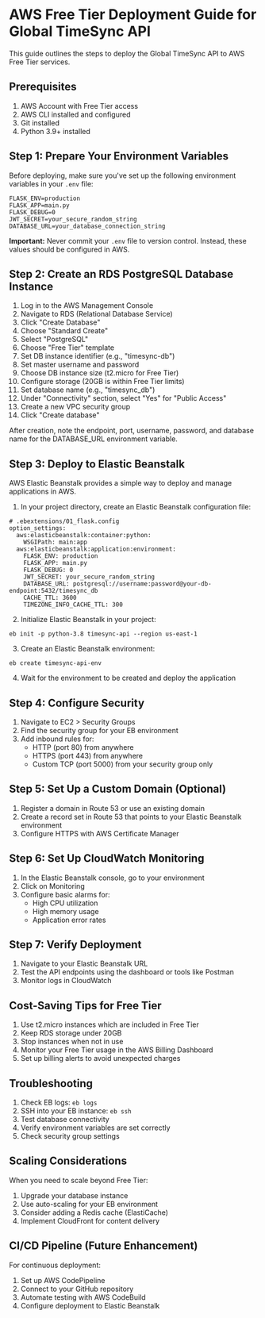 # AWS Free Tier Deployment Guide for Global TimeSync API

This guide outlines the steps to deploy the Global TimeSync API to AWS Free Tier services.

## Prerequisites

1. AWS Account with Free Tier access
2. AWS CLI installed and configured
3. Git installed
4. Python 3.9+ installed

## Step 1: Prepare Your Environment Variables

Before deploying, make sure you've set up the following environment variables in your `.env` file:

```
FLASK_ENV=production
FLASK_APP=main.py
FLASK_DEBUG=0
JWT_SECRET=your_secure_random_string
DATABASE_URL=your_database_connection_string
```

**Important:** Never commit your `.env` file to version control. Instead, these values should be configured in AWS.

## Step 2: Create an RDS PostgreSQL Database Instance

1. Log in to the AWS Management Console
2. Navigate to RDS (Relational Database Service)
3. Click "Create Database"
4. Choose "Standard Create"
5. Select "PostgreSQL"
6. Choose "Free Tier" template
7. Set DB instance identifier (e.g., "timesync-db")
8. Set master username and password
9. Choose DB instance size (t2.micro for Free Tier)
10. Configure storage (20GB is within Free Tier limits)
11. Set database name (e.g., "timesync_db")
12. Under "Connectivity" section, select "Yes" for "Public Access" 
13. Create a new VPC security group
14. Click "Create database"

After creation, note the endpoint, port, username, password, and database name for the DATABASE_URL environment variable.

## Step 3: Deploy to Elastic Beanstalk

AWS Elastic Beanstalk provides a simple way to deploy and manage applications in AWS.

1. In your project directory, create an Elastic Beanstalk configuration file:

```
# .ebextensions/01_flask.config
option_settings:
  aws:elasticbeanstalk:container:python:
    WSGIPath: main:app
  aws:elasticbeanstalk:application:environment:
    FLASK_ENV: production
    FLASK_APP: main.py
    FLASK_DEBUG: 0
    JWT_SECRET: your_secure_random_string
    DATABASE_URL: postgresql://username:password@your-db-endpoint:5432/timesync_db
    CACHE_TTL: 3600
    TIMEZONE_INFO_CACHE_TTL: 300
```

2. Initialize Elastic Beanstalk in your project:
```
eb init -p python-3.8 timesync-api --region us-east-1
```

3. Create an Elastic Beanstalk environment:
```
eb create timesync-api-env
```

4. Wait for the environment to be created and deploy the application

## Step 4: Configure Security

1. Navigate to EC2 > Security Groups
2. Find the security group for your EB environment
3. Add inbound rules for:
   - HTTP (port 80) from anywhere
   - HTTPS (port 443) from anywhere
   - Custom TCP (port 5000) from your security group only

## Step 5: Set Up a Custom Domain (Optional)

1. Register a domain in Route 53 or use an existing domain
2. Create a record set in Route 53 that points to your Elastic Beanstalk environment
3. Configure HTTPS with AWS Certificate Manager

## Step 6: Set Up CloudWatch Monitoring

1. In the Elastic Beanstalk console, go to your environment
2. Click on Monitoring
3. Configure basic alarms for:
   - High CPU utilization
   - High memory usage
   - Application error rates

## Step 7: Verify Deployment

1. Navigate to your Elastic Beanstalk URL
2. Test the API endpoints using the dashboard or tools like Postman
3. Monitor logs in CloudWatch

## Cost-Saving Tips for Free Tier

1. Use t2.micro instances which are included in Free Tier
2. Keep RDS storage under 20GB
3. Stop instances when not in use
4. Monitor your Free Tier usage in the AWS Billing Dashboard
5. Set up billing alerts to avoid unexpected charges

## Troubleshooting

1. Check EB logs: `eb logs`
2. SSH into your EB instance: `eb ssh`
3. Test database connectivity
4. Verify environment variables are set correctly
5. Check security group settings

## Scaling Considerations

When you need to scale beyond Free Tier:
1. Upgrade your database instance
2. Use auto-scaling for your EB environment
3. Consider adding a Redis cache (ElastiCache)
4. Implement CloudFront for content delivery

## CI/CD Pipeline (Future Enhancement)

For continuous deployment:
1. Set up AWS CodePipeline
2. Connect to your GitHub repository
3. Automate testing with AWS CodeBuild
4. Configure deployment to Elastic Beanstalk
